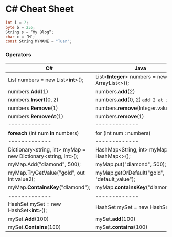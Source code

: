 # C# Cheat Sheet
```C#
int i = 7;
byte b = 255;
String s = “My Blog”;
char c = ‘M’;
const String MYNAME = "Tuan";
```
### Operators 
| C# | Java | 
| ------- | -------------|
| List<int> numbers = new List<__int__>();| List<__Integer__> numbers = new ArrayList<>(); | 
| numbers.__Add__(1)     | numbers.__add__(2)  | 
  | numbers.__Insert__(0, 2)     | numbers.__add__(0, 2) ```add 2 at index 0``` | 
| numbers.__Remove__(1)| numbers.__remove__(Integer.valueOf(1)) | 
| numbers.__RemoveAt__(1)| numbers.__remove__(1) |  
| -------------  |  ------------- |
| __foreach__ (int num __in__ numbers) |  for (int num : numbers) |
|  ------------- | -------------  |
| Dictionary<string, int> myMap = new Dictionary<string, int>();  |  HashMap<String, int> myMap = new HashMap<>(); |
| myMap.Add("diamond", 500);  | myMap.put("diamond", 500);  |
| myMap.TryGetValue("gold", out int value2);  |  myMap.getOrDefault("gold", "default_value");  |
| myMap.__ContainsKey__("diamond");  | myMap.__containsKey__("diamond"); |
| ------------- | -------------  |
|  HashSet<int> mySet = new HashSet<__int__>();  | HashSet<int> mySet = new HashSet<>();  |
| mySet.__Add__(100)  | mySet.__add__(100)  |
| mySet.__Contains__(100)  | mySet.__contains__(100)  |
